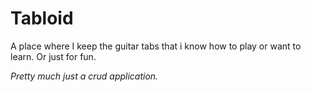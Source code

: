 # Tabloid

A place where I keep the guitar tabs that i know how to play or want to learn. Or just for fun.

*Pretty much just a crud application.*
